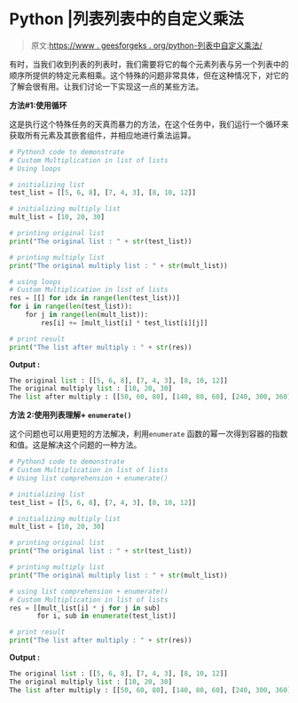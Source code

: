# Python |列表列表中的自定义乘法

> 原文:[https://www . geesforgeks . org/python-列表中自定义乘法/](https://www.geeksforgeeks.org/python-custom-multiplication-in-list-of-lists/)

有时，当我们收到列表的列表时，我们需要将它的每个元素列表与另一个列表中的顺序所提供的特定元素相乘。这个特殊的问题非常具体，但在这种情况下，对它的了解会很有用。让我们讨论一下实现这一点的某些方法。

**方法#1:使用循环**

这是执行这个特殊任务的天真而暴力的方法，在这个任务中，我们运行一个循环来获取所有元素及其嵌套组件，并相应地进行乘法运算。

```py
# Python3 code to demonstrate
# Custom Multiplication in list of lists
# Using loops

# initializing list
test_list = [[5, 6, 8], [7, 4, 3], [8, 10, 12]]

# initializing multiply list 
mult_list = [10, 20, 30]

# printing original list
print("The original list : " + str(test_list))

# printing multiply list
print("The original multiply list : " + str(mult_list))

# using loops
# Custom Multiplication in list of lists
res = [[] for idx in range(len(test_list))]
for i in range(len(test_list)):
    for j in range(len(mult_list)):
        res[i] += [mult_list[i] * test_list[i][j]]

# print result
print("The list after multiply : " + str(res))
```

**Output :**

```py
The original list : [[5, 6, 8], [7, 4, 3], [8, 10, 12]]
The original multiply list : [10, 20, 30]
The list after multiply : [[50, 60, 80], [140, 80, 60], [240, 300, 360]]

```

**方法 2:使用列表理解+ `enumerate()`**

这个问题也可以用更短的方法解决，利用`enumerate` 函数的幂一次得到容器的指数和值。这是解决这个问题的一种方法。

```py
# Python3 code to demonstrate
# Custom Multiplication in list of lists
# Using list comprehension + enumerate()

# initializing list
test_list = [[5, 6, 8], [7, 4, 3], [8, 10, 12]]

# initializing multiply list 
mult_list = [10, 20, 30]

# printing original list
print("The original list : " + str(test_list))

# printing multiply list
print("The original multiply list : " + str(mult_list))

# using list comprehension + enumerate()
# Custom Multiplication in list of lists
res = [[mult_list[i] * j for j in sub] 
       for i, sub in enumerate(test_list)]

# print result
print("The list after multiply : " + str(res))
```

**Output :**

```py
The original list : [[5, 6, 8], [7, 4, 3], [8, 10, 12]]
The original multiply list : [10, 20, 30]
The list after multiply : [[50, 60, 80], [140, 80, 60], [240, 300, 360]]

```